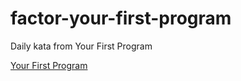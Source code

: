 # factor-your-first-program
Daily kata from Your First Program

[Your First Program](https://docs.factorcode.org/content/article-first-program.html)
